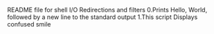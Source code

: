 README file for shell I/O Redirections and filters
0.Prints Hello, World, followed by a new line to the standard output
1.This script Displays confused smile
